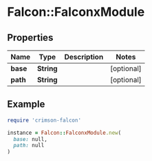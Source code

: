 # Falcon::FalconxModule

## Properties

| Name | Type | Description | Notes |
| ---- | ---- | ----------- | ----- |
| **base** | **String** |  | [optional] |
| **path** | **String** |  | [optional] |

## Example

```ruby
require 'crimson-falcon'

instance = Falcon::FalconxModule.new(
  base: null,
  path: null
)
```

